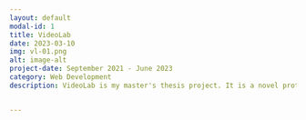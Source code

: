 ```yaml
---
layout: default
modal-id: 1
title: VideoLab
date: 2023-03-10
img: vl-01.png
alt: image-alt
project-date: September 2021 - June 2023
category: Web Development
description: VideoLab is my master's thesis project. It is a novel prototype that is intended to help end-users effectively edit video recordings to supplement bug reports. VideoLab's code is open source and is available <a href="https://github.com/nete-madi/bug-swatter">here.</a>


---
```

